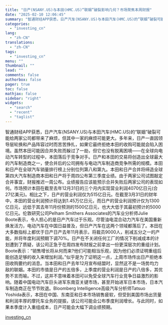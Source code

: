 ```yaml
---
title: "日产(NSANY.US)与本田(HMC.US)“联姻”破裂影响几何？市场聚焦本周财报"
date: "2025-02-10 12:06:45"
summary: "智通财经APP获悉，日产汽车(NSANY.US)与本田汽车(HMC.US)的“联姻”破裂可能给两家..."
categories:
  - "investing_cn"
lang:
  - "zh-CN"
translations:
  - "zh-CN"
tags:
  - "investing_cn"
menu: ""
thumbnail: ""
lead: ""
comments: false
authorbox: false
pager: true
toc: false
mathjax: false
sidebar: "right"
widgets:
  - "search"
  - "recent"
  - "taglist"
---
```


智通财经APP获悉，日产汽车(NSANY.US)与本田汽车(HMC.US)的“联姻”破裂可能给两家公司都带来了麻烦，但其中一家的麻烦可能更大。多年来，日产一直因领导层轮换和产品阵容过时而苦苦挣扎，如果它最终拒绝本田的收购可能就会陷入困境。虽然本田可能因合并失败而躲过了一劫，但它也没有脱离困境——在全球向电动汽车转型的过程中，本田落后于竞争对手。日产和本田的交易将创造出全球最大的汽车制造商之一，使合并后的公司拥有与电动汽车制造商竞争所需的规模。本田和日产在全球汽车销量排行榜上分别位列第八和第九。本田和日产合并将缔造全球第四大汽车制造商本田和日产将于周四公布第三季度业绩。由于两家公司试图敲定合并事宜，财报推迟一周公布。业绩报告应该能预示合并失败后两家公司的表现如何。市场预计本田在截至去年12月31日的三个月内实现营业利润4070亿日元(合27亿美元)。相比之下，日产的营业利润仅为515亿日元。在截至3月31日的财年中，本田的营业利润预计将达到1.45万亿日元，而日产的营业利润预计仅为1300亿日元，远低于其去年11月份预测的1500亿日元，也大大低于其最初预计的5000亿日元。伦敦研究公司Pelham Smithers Associates的汽车业分析师Julie   
Boote表示，令人担心的是日产汽车过于乐观。尽管油电混合动力汽车在美国重新焕发活力，电动汽车在中国日益普及，但日产汽车在这两个领域都落后了。本田在大多数指标上都优于日产日产去年11月表示，将裁员9000人，削减五分之一的产能，并将年度利润预期下调70%。日产在不关闭任何工厂的情况下削减成本的计划遭到了质疑，该公司正急于在周四发布财报之前拿出一份更深层次的重组计划。Boote表示：“销售增长将从何而来?他们可能相当乐观，因为他们必须证明重组后能创造足够的收入来增加利润。”似乎是为了证明这一点，上周市场传出日产拒绝本田收购要约的消息。当本田和日产去年12月宣布结盟时，显然这不是一场势均力敌的联姻。本田的市值是日产的五倍多，上季度的营业利润是日产的八倍多，其优势不言而喻。不过，这并不意味着本田可以免受全球汽车行业竞争日益激烈的影响。随着中国电动汽车巨头进军东南亚关键市场，甚至开始进军日本市场，日本汽车制造商正在节节败退。Bloomberg Intelligence高级汽车分析师Tatsuo   
Yoshida表示，本田在中国、东南亚和日本市场销售疲软，但受到美国市场出货量和利润丰厚的摩托车业务的提振，该公司可能会公布季度利润增长。与此同时，如果本季度计入重组成本，日产可能会大幅下调业绩预期。

[investing_cn](https://cn.investing.com/news/stock-market-news/article-2663654)
